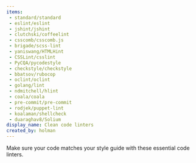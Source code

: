 ```yaml
---
items:
 - standard/standard
 - eslint/eslint
 - jshint/jshint
 - clutchski/coffeelint
 - csscomb/csscomb.js
 - brigade/scss-lint
 - yaniswang/HTMLHint
 - CSSLint/csslint
 - PyCQA/pycodestyle
 - checkstyle/checkstyle
 - bbatsov/rubocop
 - oclint/oclint
 - golang/lint
 - ndmitchell/hlint
 - coala/coala
 - pre-commit/pre-commit
 - rodjek/puppet-lint
 - koalaman/shellcheck
 - duaraghav8/Solium
display_name: Clean code linters
created_by: holman
---
```

Make sure your code matches your style guide with these essential code linters.
